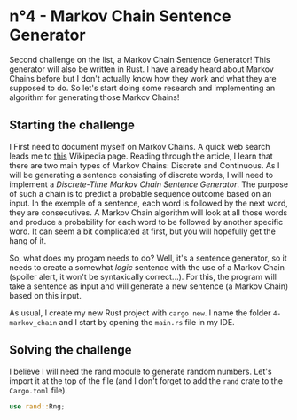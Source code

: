 # n°4 - Markov Chain Sentence Generator

Second challenge on the list, a Markov Chain Sentence Generator! This generator
will also be written in Rust. I have already heard about Markov Chains before
but I don't actually know how they work and what they are supposed to do. So
let's start doing some research and implementing an algorithm for generating
those Markov Chains!

## Starting the challenge

I First need to document myself on Markov Chains. A quick web search leads me to
[this](https://en.wikipedia.org/wiki/Markov_chain) Wikipedia page. Reading
through the article, I learn that there are two main types of Markov Chains:
Discrete and Continuous. As I will be generating a sentence consisting of
discrete words, I will need to implement a _Discrete-Time Markov Chain Sentence_
_Generator_. The purpose of such a chain is to predict a probable sequence
outcome based on an input. In the exemple of a sentence, each word is followed
by the next word, they are consecutives. A Markov Chain algorithm will look at
all those words and produce a probability for each word to be followed by
another specific word. It can seem a bit complicated at first, but you will
hopefully get the hang of it.

So, what does my progam needs to do? Well, it's a sentence generator, so it
needs to create a somewhat _logic_ sentence with the use of a Markov Chain
(spoiler alert, it won't be syntaxically correct...). For this, the program will
take a sentence as input and will generate a new sentence (a Markov Chain) based
on this input.

As usual, I create my new Rust project with `cargo new`. I name the folder
`4-markov_chain` and I start by opening the `main.rs` file in my IDE.

## Solving the challenge

I believe I will need the rand module to generate random numbers. Let's import
it at the top of the file (and I don't forget to add the `rand` crate to the
`Cargo.toml` file).

```rs
use rand::Rng;
```
